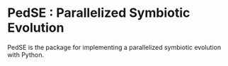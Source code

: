 # PedSE : Parallelized Symbiotic Evolution
PedSE is the package for implementing a parallelized symbiotic evolution with Python.
